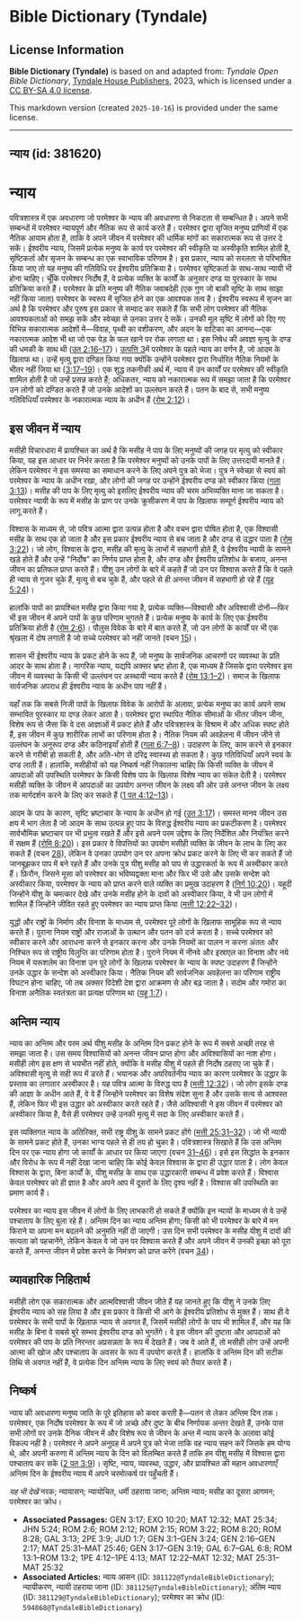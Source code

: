 # Bible Dictionary (Tyndale)

## License Information

**Bible Dictionary (Tyndale)** is based on and adapted from: _Tyndale Open Bible Dictionary_, [Tyndale House Publishers](https://tyndaleopenresources.com/), 2023, which is licensed under a [CC BY-SA 4.0 license](https://creativecommons.org/licenses/by-sa/4.0/legalcode.en).

This markdown version (created `2025-10-16`) is provided under the same license.



--------------------------------

## न्याय (id: 381620)

न्याय
=====

पवित्रशास्त्र में एक अवधारणा जो परमेश्वर के न्याय की अवधारणा से निकटता से सम्बन्धित है। अपने सभी सम्बन्धों में परमेश्वर न्यायपूर्ण और नैतिक रूप से कार्य करते हैं। परमेश्वर द्वारा सृजित मनुष्य प्राणियों में एक नैतिक आयाम होता है, ताकि वे अपने जीवन में परमेश्वर की धार्मिक मांगों का सकारात्मक रूप से उत्तर दे सकें। ईश्वरीय न्याय, जिसमें प्रत्येक मनुष्य के कार्य पर परमेश्वर की स्वीकृति या अस्वीकृति शामिल होती है, सृष्टिकर्ता और सृजन के सम्बन्ध का एक स्वाभाविक परिणाम है। इस प्रकार, न्याय को सरलता से परिभाषित किया जाए तो यह मनुष्य की गतिविधि पर ईश्वरीय प्रतिक्रिया है। परमेश्वर सृष्टिकर्ता के साथ\-साथ न्यायी भी होना चाहिए। चूँकि परमेश्वर निर्दोष हैं, वे प्रत्येक व्यक्ति के कार्यों के अनुसार दण्ड या पुरस्कार के साथ प्रतिक्रिया करते हैं। परमेश्वर के प्रति मनुष्य की नैतिक जवाबदेही (एक गुण जो बाकी सृष्टि के साथ साझा नहीं किया जाता) परमेश्वर के स्वरूप में सृजित होने का एक आवश्यक तत्व है। ईश्वरीय स्वरूप में सृजन का अर्थ है कि परमेश्वर और पुरुष इस प्रकार से सम्वाद कर सकते हैं कि सभी लोग परमेश्वर की नैतिक आवश्यकताओं को समझ सकें और स्वेच्छा से उनका उत्तर दे सकें। उनकी मूल सृष्टि में लोगों को दिए गए विभिन्न सकारात्मक आदेशों में—विवाह, पृथ्वी का वशीकरण, और अदन के वाटिका का आनन्द—एक नकारात्मक आदेश भी था जो एक पेड़ के फल खाने पर रोक लगाता था। इस निषेध की अवज्ञा मृत्यु के दण्ड की धमकी के साथ थी ([उत 2:16–17](https://ref.ly/Gen2:16-Gen2:17))। [उत्पत्ति 3](https://ref.ly/Gen3:1-Gen3:24)में परमेश्वर के पहले न्याय का वर्णन है, जो आदम के खिलाफ था। उन्हें मृत्यु द्वारा दण्डित किया गया क्योंकि उन्होंने परमेश्वर द्वारा निर्धारित नैतिक नियमों के भीतर नहीं जिया था ([3:17–19](https://ref.ly/Gen3:17-Gen3:19))। एक शुद्ध तकनीकी अर्थ में, न्याय में उन कार्यों पर परमेश्वर की स्वीकृति शामिल होती है जो उन्हें प्रसन्न करते हैं; अधिकतर, न्याय को नकारात्मक रूप में समझा जाता है कि परमेश्वर उन लोगों को दण्डित करते हैं जो उनके आदेशों का उल्लंघन करते हैं। पतन के बाद से, सभी मनुष्य गतिविधियाँ परमेश्वर के नकारात्मक न्याय के अधीन हैं ([रोम 2:12](https://ref.ly/Rom2:12))।

इस जीवन में न्याय
-----------------

मसीही विचारधारा में प्रायश्चित का अर्थ है कि मसीह ने पाप के लिए मनुष्यों की जगह पर मृत्यु को स्वीकार किया, यह इस आधार पर निर्भर करता है कि परमेश्वर मनुष्यों को उनके पापों के लिए उत्तरदायी मानते हैं। लेकिन परमेश्वर ने इस समस्या का समाधान करने के लिए अपने पुत्र को भेजा। पुत्र ने स्वेच्छा से स्वयं को परमेश्वर के न्याय के अधीन रखा, और लोगों की जगह पर उन्होंने ईश्वरीय दण्ड को स्वीकार किया ([गला 3:13](https://ref.ly/Gal3:13))। मसीह की पाप के लिए मृत्यु को इसलिए ईश्वरीय न्याय की चरम अभिव्यक्ति माना जा सकता है। परमेश्वर न्यायी के रूप में मसीह के प्राण पर उनके क्रूसीकरण में पाप के खिलाफ सम्पूर्ण ईश्वरीय न्याय को लागू करते हैं।

विश्वास के माध्यम से, जो पवित्र आत्मा द्वारा उत्पन्न होता है और वचन द्वारा पोषित होता है, एक विश्वासी मसीह के साथ एक हो जाता है और इस प्रकार ईश्वरीय न्याय से बच जाता है और दण्ड से उद्धार पाता है ([रोम 3:22](https://ref.ly/Rom3:22))। जो लोग, विश्वास के द्वारा, मसीह की मृत्यु के लाभों में सहभागी होते हैं, वे ईश्वरीय न्यायी के सामने खड़े होते हैं और उन्हें "निर्दोष" का निर्णय प्राप्त होता है, और दण्ड और ईश्वरीय प्रतिशोध के बजाय, अनन्त जीवन का प्रतिफल प्राप्त करते हैं। यीशु उन लोगों के बारे में कहते हैं जो उन पर विश्वास करते हैं कि वे पहले ही न्याय से गुजर चुके हैं, मृत्यु से बच चुके हैं, और पहले से ही अनन्त जीवन में सहभागी हो रहे हैं ([यूह 5:24](https://ref.ly/John5:24))।

हालांकि पापों का प्रायश्चित मसीह द्वारा किया गया है, प्रत्येक व्यक्ति—विश्वासी और अविश्वासी दोनों—फिर भी इस जीवन में अपने पापों के कुछ परिणाम भुगतते हैं। प्रत्येक मनुष्य के कार्य के लिए एक ईश्वरीय प्रतिक्रिया होती है ([रोम 2:6](https://ref.ly/Rom2:6))। पौलुस विवेक के बारे में बात करते हैं, जो उन लोगों के कार्यों पर भी एक श्रृंखला में दोष लगाती है जो सच्चे परमेश्वर को नहीं जानते (वचन [15](https://ref.ly/Rom2:15))।

शासन भी ईश्वरीय न्याय के प्रकट होने के रूप हैं, जो मनुष्य के सार्वजनिक आचरणों पर व्यवस्था के प्रति आदर के साथ होता है। नागरिक न्याय, यद्यपि अक्सर भ्रष्ट होता है, एक माध्यम है जिसके द्वारा परमेश्वर इस जीवन में व्यवस्था के किसी भी उल्लंघन पर अस्थायी न्याय करते हैं ([रोम 13:1–2](https://ref.ly/Rom13:1-Rom13:2))। समाज के खिलाफ सार्वजनिक अपराध ही ईश्वरीय न्याय के अधीन पाप नहीं हैं।

यहाँ तक कि सबसे निजी पापों के खिलाफ विवेक के आरोपों के अलावा, प्रत्येक मनुष्य का कार्य अपने साथ सम्भावित पुरस्कार या दण्ड लेकर आता है। परमेश्वर द्वारा स्थापित नैतिक सीमाओं के भीतर जीवन जीना, विशेष रूप से जैसा कि वे दस आज्ञाओं में प्रकट होते हैं और पवित्रशास्त्र के विश्राम में और अधिक स्पष्ट होते हैं, इस जीवन में कुछ शारीरिक लाभों का परिणाम होता है। नैतिक नियम की अवहेलना में जीवन जीने से उल्लंघन के अनुरूप दण्ड और कठिनाइयाँ होती हैं ([गला 6:7–8](https://ref.ly/Gal6:7-Gal6:8))। उदाहरण के लिए, काम करने से इनकार करने से गरीबी हो सकती है, और अति\-भोग से दरिद्र स्वास्थ्य हो सकता है। कुछ गतिविधियाँ अपने स्वयं के दण्ड लाती हैं। हालांकि, मसीहीयों को यह निष्कर्ष नहीं निकालना चाहिए कि किसी व्यक्ति के जीवन में आपदाओं की उपस्थिति परमेश्वर के किसी विशेष पाप के खिलाफ विशेष न्याय का संकेत देती है। परमेश्वर मसीही व्यक्ति के जीवन में आपदाओं का उपयोग अनन्त जीवन के लक्ष्य की ओर उसे अनन्त जीवन के लक्ष्य तक मार्गदर्शन करने के लिए कर सकते हैं ([1 पत 4:12–13](https://ref.ly/1Pet4:12-1Pet4:13))।

आदम के पाप के कारण, सृष्टि भ्रष्टाचार के न्याय के अधीन हो गई ([उत 3:17](https://ref.ly/Gen3:17))। समस्त मानव जीवन उस क्षय में भाग लेता है जो आदम के साथ उत्पन्न हुए पाप के विरुद्ध ईश्वरीय न्याय का प्रकटीकरण है। परमेश्वर सार्वभौमिक भ्रष्टाचार पर भी प्रभुत्व रखते हैं और इसे अपने परम उद्देश्य के लिए निर्देशित और नियंत्रित करने में सक्षम हैं ([रोमि 8:20](https://ref.ly/Rom8:20))। इस प्रकार वे विपत्तियों का उपयोग मसीही व्यक्ति के जीवन के लाभ के लिए कर सकते हैं (वचन [28](https://ref.ly/Rom8:28)), लेकिन वे उनका उपयोग उन पर अपना क्रोध प्रकट करने के लिए भी कर सकते हैं जो जानबूझकर पाप में बने रहते हैं और उनके पुत्र यीशु मसीह को पाप से उद्धारकर्ता के रूप में अस्वीकार करते हैं। फ़िरौन, जिसने मूसा को परमेश्वर का भविष्यद्वक्ता माना और फिर भी उसे और उसके सन्देश को अस्वीकार किया, परमेश्वर के न्याय को प्राप्त करने वाले व्यक्ति का प्रमुख उदाहरण है ([निर्ग 10:20](https://ref.ly/Exod10:20))। यहूदी जिन्होंने यीशु के चमत्कार देखे और उनके मसीह होने के दावों को अस्वीकार किया, वे भी उन लोगों में शामिल हैं जिन्होंने जीवित रहते हुए परमेश्वर का न्याय प्राप्त किया ([मत्ती 12:22–32](https://ref.ly/Matt12:22-Matt12:32))।

युद्धों और राष्ट्रों के निर्माण और विनाश के माध्यम से, परमेश्वर पूरे लोगों के खिलाफ सामूहिक रूप से न्याय करते हैं। पुराना नियम राष्ट्रों और राजाओं के उत्थान और पतन को दर्ज करता है। सच्चे परमेश्वर को स्वीकार करने और आराधना करने से इनकार करना और उनके नियमों का पालन न करना अंततः और निश्चित रूप से राष्ट्रीय विलुप्ति का परिणाम होता है। पुराने नियम में नीनवे और इस्राएल का विनाश और नये नियम में यरूशलेम का विनाश उन पूरे लोगों के खिलाफ परमेश्वर के न्याय के स्पष्ट उदाहरण हैं जिन्होंने उनके उद्धार के सन्देश को अस्वीकार किया। नैतिक नियम की सार्वजनिक अवहेलना का परिणाम राष्ट्रीय विघटन होना चाहिए, जो तब अक्सर विदेशी देश द्वारा आक्रमण से और बढ़ जाता है। सदोम और गमोरा का विनाश अनैतिक स्वतंत्रता का प्रत्यक्ष परिणाम था ([यहू 1:7](https://ref.ly/Jude1:7))।

अन्तिम न्याय
------------

न्याय का अन्तिम और परम अर्थ यीशु मसीह के अन्तिम दिन प्रकट होने के रूप में सबसे अच्छी तरह से समझा जाता है। उस समय विश्वासियों को अनन्त जीवन प्राप्त होगा और अविश्वासियों का नाश होगा। मसीही लोग इस क्षण से भयभीत नहीं होते, क्योंकि वे मसीह यीशु में पहले ही निर्दोष ठहराए जा चुके हैं। अविश्वासी मृत्यु से सही रूप में डरते हैं। भयानक और अपरिवर्तनीय न्याय का कारण परमेश्वर के उद्धार के प्रस्ताव का लगातार अस्वीकार है। यह पवित्र आत्मा के विरुद्ध पाप है ([मत्ती 12:32](https://ref.ly/Matt12:32))। जो लोग इसके दण्ड की आज्ञा के अधीन आते हैं, वे वे हैं जिन्होंने परमेश्वर का विशेष संदेश सुना है और उसके सत्य से आश्वस्त हैं, लेकिन फिर भी इस उद्धार को अस्वीकार करते रहते हैं। जैसे अविश्वासी ने इस जीवन में परमेश्वर को अस्वीकार किया है, वैसे ही परमेश्वर उन्हें उनकी मृत्यु में सदा के लिए अस्वीकार करते हैं।

इस व्यक्तिगत न्याय के अतिरिक्त, सभी राष्ट्र यीशु के सामने प्रकट होंगे ([मत्ती 25:31–32](https://ref.ly/Matt25:31-Matt25:32))। जो भी न्यायी के सामने प्रकट होते हैं, उनका भाग्य पहले से ही तय हो चुका है। पवित्रशास्त्र सिखाते हैं कि उस अन्तिम दिन पर एक न्याय होगा जो कार्यों के आधार पर किया जाएगा (वचन [31–46](https://ref.ly/Matt25:31-Matt25:46))। इसे इस सिद्धांत के इनकार और विरोध के रूप में नहीं देखा जाना चाहिए कि कोई केवल विश्वास के द्वारा ही उद्धार पाता है। लोग केवल विश्वास के द्वारा, बिना कार्यों के, यीशु मसीह के साथ एक उद्धारकारी सम्बन्ध में प्रवेश करते हैं। विश्वास केवल परमेश्वर को ही ज्ञात है और अपने आप में दूसरों के लिए दृश्य नहीं है। विश्वास की उपस्थिति का प्रमाण कार्य हैं।

परमेश्वर का न्याय इस जीवन में लोगों के लिए लाभकारी हो सकते हैं क्योंकि इन न्यायों के माध्यम से वे उन्हें पश्चाताप के लिए बुला रहे हैं। अन्तिम दिन का न्याय अन्तिम होगा; किसी को भी परमेश्वर के बारे में मन फिराने या अपना मन बदलने की अनुमति नहीं दी जाएगी। उस दिन सभी परमेश्वर के मसीह यीशु में दावों की सत्यता को पहचानेंगे, लेकिन केवल वे जो उन पर विश्वास करते हैं और अपने जीवन में उनकी इच्छा को पूरा करते हैं, अनन्त जीवन में प्रवेश करने के निमंत्रण को प्राप्त करेंगे (वचन [34](https://ref.ly/Matt25:34))।

व्यावहारिक निहितार्थ
--------------------

मसीही लोग एक सकारात्मक और आत्मविश्वासी जीवन जीते हैं यह जानते हुए कि यीशु ने उनके लिए ईश्वरीय न्याय को सह लिया है और इस प्रकार वे किसी भी आगे के ईश्वरीय प्रतिशोध से मुक्त हैं। साथ ही वे परमेश्वर के सभी पापों के खिलाफ न्याय से अवगत हैं, जिसमें मसीही लोगों के पाप भी शामिल हैं, और यह कि मसीह के बिना वे सबसे बुरे सम्भव ईश्वरीय दण्ड को भुगतेंगे। वे इस जीवन की दुष्टता और आपदाओं को परमेश्वर की पाप के प्रति निरन्तर अप्रसन्नता के रूप में देखते हैं। जब वे आते हैं, तो मसीही लोग उन्हें अपनी आत्मा की खोज और पश्चाताप के अवसर के रूप में उपयोग करते हैं। हालांकि वे अन्तिम दिन की सटीक तिथि से अवगत नहीं हैं, वे प्रत्येक दिन अन्तिम न्याय के लिए स्वयं को तैयार करते हैं।

निष्कर्ष
--------

न्याय की अवधारणा मनुष्य जाति के पूरे इतिहास को कवर करती है—पतन से लेकर अन्तिम दिन तक। परमेश्वर, एक निर्दोष परमेश्वर के रूप में जो अच्छे और दुष्ट के बीच निर्णायक अन्तर देखते हैं, उनके पास सभी लोगों पर उनके दैनिक जीवन में और विशेष रूप से जीवन के अन्त में न्याय करने के अलावा कोई विकल्प नहीं है। परमेश्वर ने अपने अनुग्रह में अपने पुत्र को भेजा ताकि वह न्याय सहन करें जिसके हम योग्य थे, और अपनी करुणा में अन्तिम न्याय के दिन को विलम्बित करते हैं ताकि हम यीशु मसीह में विश्वास द्वारा पश्चाताप कर सकें ([2 पत 3:9](https://ref.ly/2Pet3:9))। सृष्टि, न्याय, व्यवस्था, उद्धार, और प्रायश्चित की महान अवधारणाएँ अन्तिम दिन के ईश्वरीय न्याय में अपने चरमोत्कर्ष पर पहुँचती हैं।

*यह भी देखें* नरक; न्यायासन;  न्यायोचित, धर्मी ठहराया जाना; अन्तिम न्याय; मसीह का दूसरा आगमन; परमेश्वर का क्रोध।

* **Associated Passages:** GEN 3:17; EXO 10:20; MAT 12:32; MAT 25:34; JHN 5:24; ROM 2:6; ROM 2:12; ROM 2:15; ROM 3:22; ROM 8:20; ROM 8:28; GAL 3:13; 2PE 3:9; JUD 1:7; GEN 3:1–GEN 3:24; GEN 2:16–GEN 2:17; MAT 25:31–MAT 25:46; GEN 3:17–GEN 3:19; GAL 6:7–GAL 6:8; ROM 13:1–ROM 13:2; 1PE 4:12–1PE 4:13; MAT 12:22–MAT 12:32; MAT 25:31–MAT 25:32
* **Associated Articles:** न्याय आसन (ID: `381122@TyndaleBibleDictionary`); न्यायीकरण, न्यायी ठहराया जाना (ID: `381125@TyndaleBibleDictionary`); अंतिम न्याय  (ID: `381129@TyndaleBibleDictionary`); परमेश्वर का क्रोध (ID: `594868@TyndaleBibleDictionary`)

